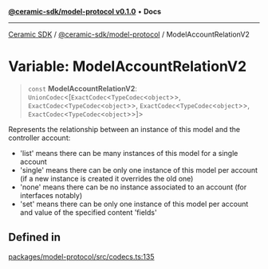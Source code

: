 [**@ceramic-sdk/model-protocol v0.1.0**](../README.md) • **Docs**

***

[Ceramic SDK](../../../README.md) / [@ceramic-sdk/model-protocol](../README.md) / ModelAccountRelationV2

# Variable: ModelAccountRelationV2

> `const` **ModelAccountRelationV2**: `UnionCodec`\<[`ExactCodec`\<`TypeCodec`\<`object`\>\>, `ExactCodec`\<`TypeCodec`\<`object`\>\>, `ExactCodec`\<`TypeCodec`\<`object`\>\>, `ExactCodec`\<`TypeCodec`\<`object`\>\>]\>

Represents the relationship between an instance of this model and the controller account:
- 'list' means there can be many instances of this model for a single account
- 'single' means there can be only one instance of this model per account (if a new instance is created it
overrides the old one)
- 'none' means there can be no instance associated to an account (for interfaces notably)
- 'set' means there can be only one instance of this model per account and value of the specified content 'fields'

## Defined in

[packages/model-protocol/src/codecs.ts:135](https://github.com/ceramicstudio/ceramic-sdk/blob/2df74ee449b4c48a3a1f531066c64854fe2dc5dd/packages/model-protocol/src/codecs.ts#L135)
